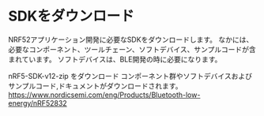 
# SDKをダウンロード

NRF52アプリケーション開発に必要なSDKをダウンロードします。
なかには、必要なコンポーネント、ツールチェーン、ソフトデバイス、サンプルコードが含まれています。
ソフトデバイスは、BLE開発の時に必要になります。

nRF5-SDK-v12-zip をダウンロード
コンポーネント群やソフトデバイスおよびサンプルコード,ドキュメントがダウンロードされます。
https://www.nordicsemi.com/eng/Products/Bluetooth-low-energy/nRF52832
